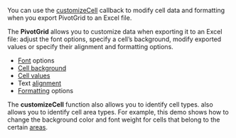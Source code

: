 You can use the [customizeCell](/Documentation/ApiReference/Common/Object_Structures/ExportPivotGridProps/#customizeCell) callback to modify cell data and formatting when you export PivotGrid to an Excel file.

The **PivotGrid** allows you to&nbsp;customize data when exporting it&nbsp;to&nbsp;an&nbsp;Excel file: adjust the font options, specify a&nbsp;cell&rsquo;s background, modify exported values or&nbsp;specify their alignment and formatting options.

- <a href="https://github.com/exceljs/exceljs#fonts" target="_blank">Font</a> options    
- <a href="https://github.com/exceljs/exceljs#fills" target="_blank">Cell background</a>     
- <a href="https://github.com/exceljs/exceljs#hyperlink-value" target="_blank">Cell values</a>       
- Text <a href="https://github.com/exceljs/exceljs#alignment" target="_blank">alignment</a>        
- <a href="https://github.com/exceljs/exceljs#number-formats" target="_blank">Formatting</a> options    

The **customizeCell** function also allows you to identify cell types. also allows you to identify cell area types. For example, this demo shows how to change the background color and font weight for cells that belong to the certain [areas](/Documentation/ApiReference/UI_Widgets/dxPivotGrid/Configuration/#dataFieldArea).